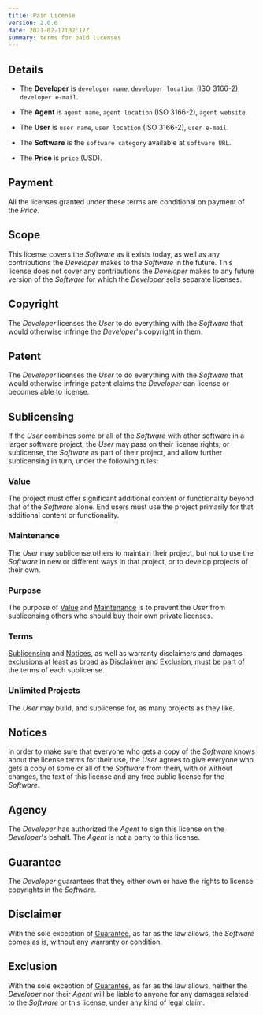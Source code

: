 ```yaml
---
title: Paid License
version: 2.0.0
date: 2021-02-17T02:17Z
summary: terms for paid licenses
---
```


## Details

- The **Developer** is `developer name`, `developer location` (ISO 3166-2), `developer e-mail`.

- The **Agent** is `agent name`, `agent location` (ISO 3166-2), `agent website`.

- The **User** is `user name`, `user location` (ISO 3166-2), `user e-mail`.

- The **Software** is the `software category` available at `software URL`.

- The **Price** is `price` (USD).

## Payment

All the licenses granted under these terms are conditional on payment of the _Price_.

## Scope

This license covers the _Software_ as it exists today, as well as any contributions the _Developer_ makes to the _Software_ in the future.  This license does not cover any contributions the _Developer_ makes to any future version of the _Software_ for which the _Developer_ sells separate licenses.

## Copyright

The _Developer_ licenses the _User_ to do everything with the _Software_ that would otherwise infringe the _Developer_'s copyright in them.

## Patent

The _Developer_ licenses the _User_ to do everything with the _Software_ that would otherwise infringe patent claims the _Developer_ can license or becomes able to license.

## Sublicensing

If the _User_ combines some or all of the _Software_ with other software in a larger software project, the _User_ may pass on their license rights, or sublicense, the _Software_ as part of their project, and allow further sublicensing in turn, under the following rules:

### Value

The project must offer significant additional content or functionality beyond that of the _Software_ alone.  End users must use the project primarily for that additional content or functionality.

### Maintenance

The _User_ may sublicense others to maintain their project, but not to use the _Software_ in new or different ways in that project, or to develop projects of their own.

### Purpose

The purpose of [Value](#value) and [Maintenance](#maintenance) is to prevent the _User_ from sublicensing others who should buy their own private licenses.

### Terms

[Sublicensing](#sublicensing) and [Notices](#notices), as well as warranty disclaimers and damages exclusions at least as broad as [Disclaimer](#disclaimer) and [Exclusion](#exclusion), must be part of the terms of each sublicense.

### Unlimited Projects

The _User_ may build, and sublicense for, as many projects as they like.

## Notices

In order to make sure that everyone who gets a copy of the _Software_ knows about the license terms for their use, the _User_ agrees to give everyone who gets a copy of some or all of the _Software_ from them, with or without changes, the text of this license and any free public license for the _Software_.

## Agency

The _Developer_ has authorized the _Agent_ to sign this license on the _Developer_'s behalf.  The _Agent_ is not a party to this license.

## Guarantee

The _Developer_ guarantees that they either own or have the rights to license copyrights in the _Software_.

## Disclaimer

<span class="conspicuous" markdown="1">With the sole exception of [Guarantee](#guarantee), as far as the law allows, the _Software_ comes as is, without any warranty or condition.</span>

## Exclusion

<span class="conspicuous" markdown="1">With the sole exception of [Guarantee](#guarantee), as far as the law allows, neither the _Developer_ nor their _Agent_ will be liable to anyone for any damages related to the _Software_ or this license, under any kind of legal claim.</span>
